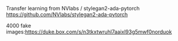 Transfer learning from
NVlabs
/
stylegan2-ada-pytorch
https://github.com/NVlabs/stylegan2-ada-pytorch



4000 fake images:https://duke.box.com/s/n3tkxtwruhl7aaixl93g5mwf0norduok
